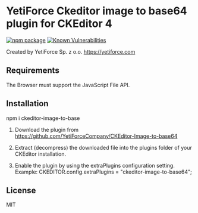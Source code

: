 # YetiForce Ckeditor image to base64 plugin for CKEditor 4

[![npm package](https://img.shields.io/npm/v/ckeditor-image-to-base/latest.svg)](https://www.npmjs.com/package/ckeditor-image-to-base)
[![Known Vulnerabilities](https://snyk.io//test/github/YetiForceCompany/ckeditor-image-to-base64/badge.svg?targetFile=package.json)](https://snyk.io//test/github/YetiForceCompany/ckeditor-image-to-base64?targetFile=package.json)

Created by YetiForce Sp. z o.o. https://yetiforce.com

## Requirements

The Browser must support the JavaScript File API.

## Installation

npm i ckeditor-image-to-base

1.  Download the plugin from https://github.com/YetiForceCompany/CKEditor-Image-to-base64

2.  Extract (decompress) the downloaded file into the plugins folder of your
    CKEditor installation.

3.  Enable the plugin by using the extraPlugins configuration setting.
    Example: CKEDITOR.config.extraPlugins = "ckeditor-image-to-base64";

## License

MIT
